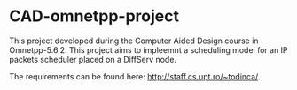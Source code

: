 # CAD-omnetpp-project

This project developed during the Computer Aided Design course in Omnetpp-5.6.2. This project aims to impleemnt a scheduling model for an IP packets scheduler placed on a DiffServ node.

The requirements can be found here: http://staff.cs.upt.ro/~todinca/. 

